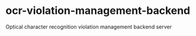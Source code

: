 # ocr-violation-management-backend

Optical character recognition violation management backend server
